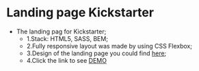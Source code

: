 # Landing page Kickstarter
  - The landing pag for Kickstarter;
      - 1.Stack: HTML5, SASS, BEM;
      - 2.Fully responsive layout was made by using CSS Flexbox;
      - 3.Design of the landing page you could find [here](https://www.figma.com/file/Ujp7bCFuvuJlkn8TSbQPSZ/№11-(kickstarter)?node-id=0%3A1);
      - 4.Click the link to see [DEMO](https://karolina-nad.github.io/kickstarter_/)
